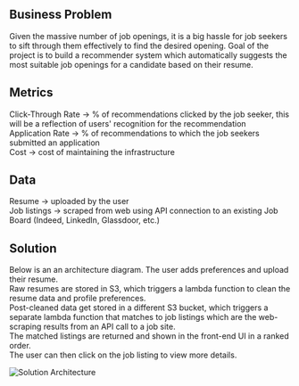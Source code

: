 ## Business Problem
Given the massive number of job openings, it is a big hassle for job seekers to sift through them effectively to find the desired opening. Goal of the project is to build a recommender system which automatically suggests the most suitable job openings for a candidate based on their resume.

## Metrics
Click-Through Rate -> % of recommendations clicked by the job seeker, this will be a reflection of users' recognition for the recommendation </br>
Application Rate -> % of recommendations to which the job seekers submitted an application </br>
Cost -> cost of maintaining the infrastructure </br>

## Data
Resume -> uploaded by the user </br>
Job listings -> scraped from web using API connection to an existing Job Board (Indeed, LinkedIn, Glassdoor, etc.) </br>

## Solution

Below is an an architecture diagram. The user adds preferences and upload their resume. </br>
Raw resumes are stored in S3, which triggers a lambda function to clean the resume data and profile preferences. </br>
Post-cleaned data get stored in a different S3 bucket, which triggers a separate lambda function that matches to
job listings which are the web-scraping results from an API call to a job site. </br> 
The matched listings are returned and shown in the front-end UI in a ranked order. </br>
The user can then click on the job listing to view more details. </br>

![Solution Architecture](inference-architecture-diagram.jpg)
